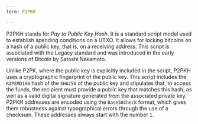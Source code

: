 ```yaml
---
term: P2PKH

---
```

P2PKH stands for *Pay to Public Key Hash*. It is a standard script model used to establish spending conditions on a UTXO. It allows for locking bitcoins on a hash of a public key, that is, on a receiving address. This script is associated with the Legacy standard and was introduced in the early versions of Bitcoin by Satoshi Nakamoto.

Unlike P2PK, where the public key is explicitly included in the script, P2PKH uses a cryptographic fingerprint of the public key. This script includes the `RIPEMD160` hash of the `SHA256` of the public key and stipulates that, to access the funds, the recipient must provide a public key that matches this hash, as well as a valid digital signature generated from the associated private key. P2PKH addresses are encoded using the `Base58Check` format, which gives them robustness against typographical errors through the use of a checksum. These addresses always start with the number `1`.